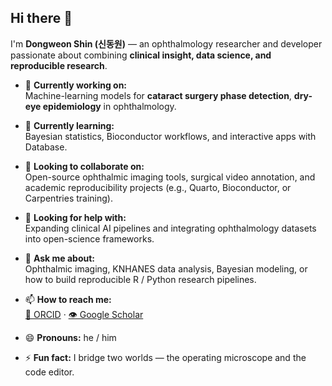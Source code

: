## Hi there 👋

I'm **Dongweon Shin (신동원)** — an ophthalmology researcher and developer passionate about combining **clinical insight, data science, and reproducible research**.

- 🔭 **Currently working on:**  
  Machine-learning models for **cataract surgery phase detection**, **dry-eye epidemiology** in ophthalmology.

- 🌱 **Currently learning:**  
  Bayesian statistics, Bioconductor workflows, and interactive apps with Database.

- 👯 **Looking to collaborate on:**  
  Open-source ophthalmic imaging tools, surgical video annotation, and academic reproducibility projects (e.g., Quarto, Bioconductor, or Carpentries training).

- 🤔 **Looking for help with:**  
  Expanding clinical AI pipelines and integrating ophthalmology datasets into open-science frameworks.

- 💬 **Ask me about:**  
  Ophthalmic imaging, KNHANES data analysis, Bayesian modeling, or how to build reproducible R / Python research pipelines.

- 📫 **How to reach me:**  
  [🧬 ORCID](https://orcid.org/) · [👁️ Google Scholar](https://scholar.google.com/)

- 😄 **Pronouns:** he / him  
- ⚡ **Fun fact:** I bridge two worlds — the operating microscope and the code editor.

